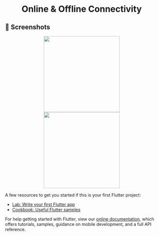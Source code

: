 <h1 align="center">
  <br>
  Online & Offline Connectivity
  <br>
</h1>


## 📱 Screenshots #

<p align="center">
  <img src="https://raw.githubusercontent.com/sagarshende23/connection_flutter/master/Screenshot_20190803_133612.png" width="250" hspace="4">
  <img src="https://raw.githubusercontent.com/sagarshende23/connection_flutter/master/Screenshot_20190803_134223.png" width="250" hspace="4">
</p>

A few resources to get you started if this is your first Flutter project:

- [Lab: Write your first Flutter app](https://flutter.dev/docs/get-started/codelab)
- [Cookbook: Useful Flutter samples](https://flutter.dev/docs/cookbook)

For help getting started with Flutter, view our
[online documentation](https://flutter.dev/docs), which offers tutorials,
samples, guidance on mobile development, and a full API reference.
